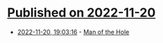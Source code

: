 # [Published on 2022-11-20](index.md)

* [2022-11-20, 19:03:16](https://news.ycombinator.com/item?id=33684043) - [Man of the Hole](https://en.wikipedia.org/wiki/Man_of_the_Hole)
